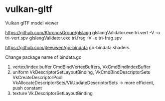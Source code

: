 # vulkan-gltf
Vulkan glTF model viewer 

https://github.com/KhronosGroup/glslang
glslangValidator.exe tri.vert -V -o tri-vert.spv
glslangValidator.exe tri.frag -V -o tri-frag.spv

https://github.com/jteeuwen/go-bindata
go-bindata shaders

Change package name of bindata.go

1. vertex/index buffer CmdBindVertexBuffers, VkCmdBindIndexBuffer
2. uniform VkDescriptorSetLayoutBinding, VkCmdBindDescriptorSets
VkCreateDescriptorPool VkAllocateDescriptorSets/VkUpdateDescriptorSets -> more efficient, push constant
3. texture Vk.DescriptorSetLayoutBinding

